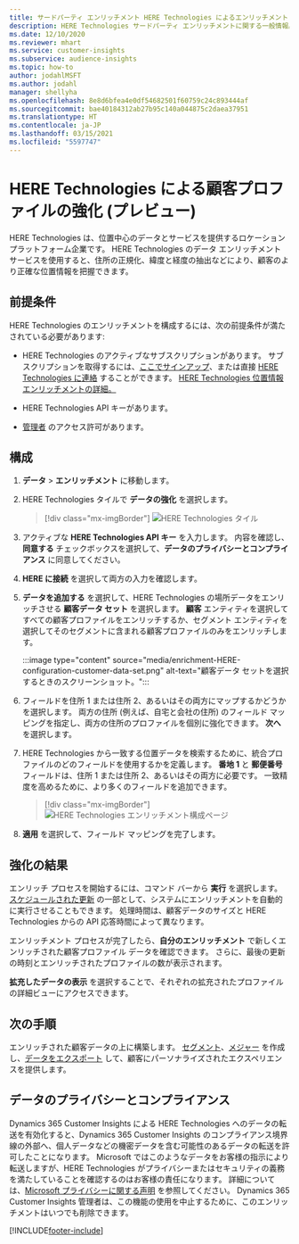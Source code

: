 ```yaml
---
title: サードパーティ エンリッチメント HERE Technologies によるエンリッチメント
description: HERE Technologies サードパーティ エンリッチメントに関する一般情報。
ms.date: 12/10/2020
ms.reviewer: mhart
ms.service: customer-insights
ms.subservice: audience-insights
ms.topic: how-to
author: jodahlMSFT
ms.author: jodahl
manager: shellyha
ms.openlocfilehash: 8e8d6bfea4e0df54682501f60759c24c893444af
ms.sourcegitcommit: bae40184312ab27b95c140a044875c2daea37951
ms.translationtype: HT
ms.contentlocale: ja-JP
ms.lasthandoff: 03/15/2021
ms.locfileid: "5597747"
---
```

# <a name="enrichment-of-customer-profiles-with-here-technologies-preview"></a>HERE Technologies による顧客プロファイルの強化 (プレビュー)

HERE Technologies は、位置中心のデータとサービスを提供するロケーション プラットフォーム企業です。 HERE Technologies のデータ エンリッチメント サービスを使用すると、住所の正規化、緯度と経度の抽出などにより、顧客のより正確な位置情報を把握できます。

## <a name="prerequisites"></a>前提条件

HERE Technologies のエンリッチメントを構成するには、次の前提条件が満たされている必要があります:

- HERE Technologies のアクティブなサブスクリプションがあります。 サブスクリプションを取得するには、[ここでサインアップ](https://developer.here.com/sign-up?utm_medium=referral&utm_source=Microsoft-Dynamics-CI&create=Freemium-Basic)、または直接 [HERE Technologies に連絡](https://developer.here.com/help?utm_medium=referral&utm_source=Microsoft-Dynamics-CI#how-can-we-help-you) することができます。 [HERE Technologies 位置情報エンリッチメントの詳細。](https://developer.here.com/location-enrichment?cid=Dev-MicrosoftDynamics-DB-0-Dev-&utm_source=MicrosoftDynamics&utm_medium=referral&utm_campaign=Online_Dev_ReferralMicrosoft)

- HERE Technologies API キーがあります。

- [管理者](permissions.md#administrator) のアクセス許可があります。

## <a name="configuration"></a>構成

1. **データ** > **エンリッチメント** に移動します。

1. HERE Technologies タイルで **データの強化** を選択します。

   > [!div class="mx-imgBorder"]
   > ![HERE Technologies タイル](media/HERE-tile.png "HERE Technologies タイル")

1. アクティブな **HERE Technologies API キー** を入力します。 内容を確認し、**同意する** チェックボックスを選択して、**データのプライバシーとコンプライアンス** に同意してください。 

1. **HERE に接続** を選択して両方の入力を確認します。

1.  **データを追加する** を選択して、HERE Technologies の場所データをエンリッチさせる **顧客データ セット** を選択します。 **顧客** エンティティを選択してすべての顧客プロファイルをエンリッチするか、セグメント エンティティを選択してそのセグメントに含まれる顧客プロファイルのみをエンリッチします。

    :::image type="content" source="media/enrichment-HERE-configuration-customer-data-set.png" alt-text="顧客データ セットを選択するときのスクリーンショット。":::

1. フィールドを住所 1 または住所 2、あるいはその両方にマップするかどうかを選択します。 両方の住所 (例えば、自宅と会社の住所) のフィールド マッピングを指定し、両方の住所のプロファイルを個別に強化できます。 **次へ** を選択します。

1. HERE Technologies から一致する位置データを検索するために、統合プロファイルのどのフィールドを使用するかを定義します。 **番地 1** と **郵便番号** フィールドは、住所 1 または住所 2、あるいはその両方に必要です。 一致精度を高めるために、より多くのフィールドを追加できます。

   > [!div class="mx-imgBorder"]
   > ![HERE Technologies エンリッチメント構成ページ](media/enrichment-HERE-configuration.png "HERE Technologies エンリッチメント構成ページ")

1. **適用** を選択して、フィールド マッピングを完了します。

## <a name="enrichment-results"></a>強化の結果

エンリッチ プロセスを開始するには、コマンド バーから **実行** を選択します。 [スケジュールされた更新](system.md#schedule-tab) の一部として、システムにエンリッチメントを自動的に実行させることもできます。 処理時間は、顧客データのサイズと HERE Technologies からの API 応答時間によって異なります。

エンリッチメント プロセスが完了したら、**自分のエンリッチメント** で新しくエンリッチされた顧客プロファイル データを確認できます。 さらに、最後の更新の時刻とエンリッチされたプロファイルの数が表示されます。

**拡充したデータの表示** を選択することで、それぞれの拡充されたプロファイルの詳細ビューにアクセスできます。

## <a name="next-steps"></a>次の手順

エンリッチされた顧客データの上に構築します。 [セグメント](segments.md)、[メジャー](measures.md) を作成し、[データをエクスポート](export-destinations.md) して、顧客にパーソナライズされたエクスペリエンスを提供します。

## <a name="data-privacy-and-compliance"></a>データのプライバシーとコンプライアンス

Dynamics 365 Customer Insights による HERE Technologies へのデータの転送を有効化すると、Dynamics 365 Customer Insights のコンプライアンス境界線の外部へ、個人データなどの機密データを含む可能性のあるデータの転送を許可したことになります。 Microsoft ではこのようなデータをお客様の指示により転送しますが、HERE Technologies がプライバシーまたはセキュリティの義務を満たしていることを確認するのはお客様の責任になります。 詳細については、[Microsoft プライバシーに関する声明](https://go.microsoft.com/fwlink/?linkid=396732) を参照してください。
Dynamics 365 Customer Insights 管理者は、この機能の使用を中止するために、このエンリッチメントはいつでも削除できます。


[!INCLUDE[footer-include](../includes/footer-banner.md)]